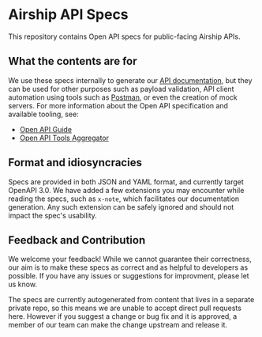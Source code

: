 # Airship API Specs

This repository contains Open API specs for public-facing Airship APIs.

## What the contents are for

We use these specs internally to generate our [API documentation](https://docs.airship.com/api/), but they can be used for other purposes such as payload validation, API client automation using tools such as [Postman](https://www.postman.com/), or even the creation of mock servers. For more information about the Open API specification and available tooling, see:

* [Open API Guide](https://swagger.io/docs/specification/about/)
* [Open API Tools Aggregator](https://openapi.tools/)

## Format and idiosyncracies

Specs are provided in both JSON and YAML format, and currently target OpenAPI 3.0. We have added a few extensions you may encounter while reading the specs, such as `x-note`, which facilitates our documentation generation. Any such extension can be safely ignored and should not impact the spec's usability.

## Feedback and Contribution

We welcome your feedback! While we cannot guarantee their correctness, our aim is to make these specs as correct and as helpful to developers as possible. If you have any issues or suggestions for improvment, please let us know.

The specs are currently autogenerated from content that lives in a separate private repo, so this means we are unable to accept direct pull requests here. However if you suggest a change or bug fix and it is approved, a member of our team can make the change upstream and release it.

